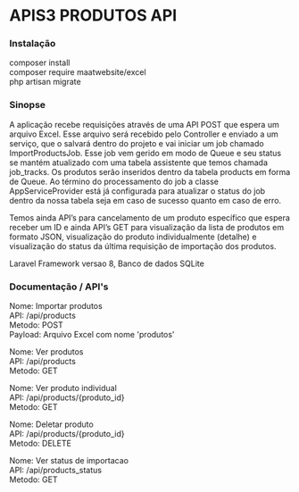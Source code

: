 <h1>APIS3 PRODUTOS API</h1>

<h3>Instalação</h3>
<p>
composer install<br>
composer require maatwebsite/excel<br>
php artisan migrate
</p>

<h3>Sinopse</h3>
<p>
A aplicação recebe requisições através de uma API POST que espera um arquivo Excel. Esse arquivo será recebido pelo Controller e enviado a um serviço, que o salvará dentro do projeto e vai iniciar um job chamado ImportProductsJob. Esse job vem gerido em modo de Queue e seu status se mantém atualizado com uma tabela assistente que temos chamada job_tracks. Os produtos serão inseridos dentro da tabela products em forma de Queue. Ao término do processamento do job a classe AppServiceProvider está já configurada para atualizar o status do job dentro da nossa tabela seja em caso de sucesso quanto em caso de erro. </p>
 
<p>Temos ainda API’s para cancelamento de um produto específico que espera receber um ID e ainda API’s GET para visualização da lista de produtos em formato JSON, visualização do produto individualmente (detalhe) e visualização do status da última requisição de importação dos produtos.</p>

<p>
Laravel Framework versao 8, Banco de dados SQLite
</p>

<h3>Documentação / API's</h3>

<p>
Nome: Importar produtos<br>
API: /api/products<br>
Metodo: POST<br>
Payload: Arquivo Excel com nome 'produtos'
</p>

<p>
Nome: Ver produtos<br>
API: /api/products<br>
Metodo: GET
</p>

<p>
Nome: Ver produto individual<br>
API: /api/products/{produto_id}<br>
Metodo: GET
</p>

<p>
Nome: Deletar produto<br>
API: /api/products/{produto_id}<br>
Metodo: DELETE
</p>

<p>
Nome: Ver status de importacao<br>
API: /api/products_status<br>
Metodo: GET
</p>


